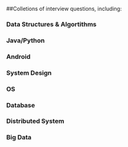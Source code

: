 ##Colletions of interview questions, including:
###	Data Structures & Algortithms
###	Java/Python
###	Android
### System Design
### OS
### Database
### Distributed System
### Big Data
